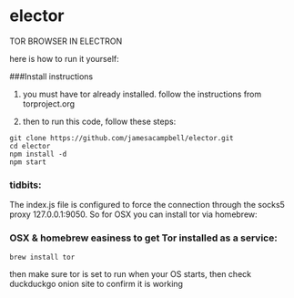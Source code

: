 # elector

TOR BROWSER IN ELECTRON

here is how to run it yourself:

###Install instructions

1. you must have tor already installed. follow the instructions from torproject.org

2. then to run this code, follow these steps:
```
git clone https://github.com/jamesacampbell/elector.git
cd elector
npm install -d
npm start
```

### tidbits:

The index.js file is configured to force the connection through the socks5 proxy 127.0.0.1:9050. So for OSX you can install tor via homebrew:

### OSX & homebrew easiness to get Tor installed as a service:

```
brew install tor
```
then make sure tor is set to run when your OS starts, then check duckduckgo onion site to confirm it is working
